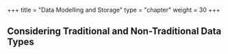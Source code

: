 +++
title = "Data Modelling and Storage"
type = "chapter"
weight = 30
+++

<h2>Considering Traditional and Non-Traditional Data Types</h2>

